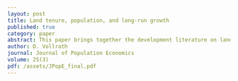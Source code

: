 ```yaml
---
layout: post
title: Land tenure, population, and long-run growth
published: true
category: paper
abstract: This paper brings together the development literature on land tenure with current research on population and long-run growth. Land-owners make a decision between fixed-rent, fixed-wage, and share-cropping contracts to hire tenants to operate their land. The choice of tenure contract affects the share of output going to tenants, and within a simple unified growth model this affects the relative price of food and therefore fertility. Fixed-wage contracts elicit the lowest fertility rate and fixed-rent contracts the highest, with share-cropping as an intermediate case. The implications of this for long-run growth depend on the assumptions one makes about scale effects in the aggregate economy. With increasing returns to scale, as in several models of innovation, fixed-rent contracts imply higher growth through a market size effect. Without such increasing returns, though, fixed-rent contracts lower output per capita through a depressing effect on accumulation.
author: D. Vollrath
journal: Journal of Population Economics
volume: 25(3)
pdf: /assets/JPopE_final.pdf
---
```

